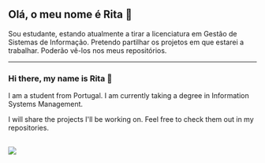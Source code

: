## Olá, o meu nome é Rita 👋
Sou estudante, estando atualmente a tirar a licenciatura em Gestão de Sistemas de Informação.
Pretendo partilhar os projetos em que estarei a trabalhar. Poderão vê-los nos meus repositórios.

---


### Hi there, my name is Rita 👋

I am a student from Portugal. I am currently taking a degree in Information Systems Management.

I will share the projects I'll be working on. Feel free to check them out in my repositories.
##
<a href="https://www.linkedin.com/in/ritagrodrigues/" target="_blank"><img src="https://img.shields.io/badge/LinkedIn-0077B5?style=for-the-badge&logo=linkedin&logoColor=white"></a>

<!--
<img height="30" width="30" src="https://github.com/ritarodrigues08/ritarodrigues08/assets/116383011/a4d22ce9-14c8-4293-81f5-5a6f4525f045">
-->

